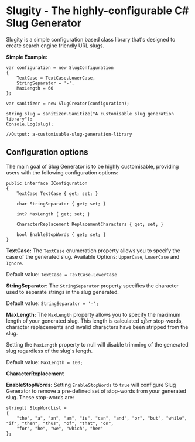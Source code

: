 # Slugity - The highly-configurable C# Slug Generator 

Slugity is a simple configuration based class library that's designed to create search engine friendly URL slugs.


**Simple Example:**

    var configuration = new SlugConfiguration
    {
        TextCase = TextCase.LowerCase,
        StringSeparator = '-',
        MaxLength = 60
    };
    
    var sanitizer = new SlugCreator(configuration);
        
    string slug = sanitizer.Sanitize("A customisable slug generation library");
    Console.Log(slug); 
    
    //Output: a-customisable-slug-generation-library

## Configuration options

The main goal of Slug Generator is  to be highly customisable, providing users with the following configuration options:

    public interface IConfiguration
    {
        TextCase TextCase { get; set; } 
    
        char StringSeparator { get; set; }
    
        int? MaxLength { get; set; }
    
        CharacterReplacement ReplacementCharacters { get; set; }
    
        bool EnableStopWords { get; set; }
    }

**TextCase:** The `TextCase` enumeration property allows you to specify the case of the generated slug.
Available Options: `UpperCase`, `LowerCase` and `Ignore`.

Default value: `TextCase = TextCase.LowerCase`

**StringSeparator:** The `StringSeparator` property specifies the character used to separate strings in the slug generated.

Default value: `StringSeparator = '-';`

**MaxLength:** The `MaxLength` property allows you to specify the maximum length of your generated slug. This length is calculated *after* stop-words, character replacements and invalid characters have been stripped from the slug.

Setting the `MaxLength` property to null will disable trimming of the generated slug regardless of the slug's length.

Default value: `MaxLength = 100;`

**CharacterReplacement**

**EnableStopWords:** Setting `EnableStopWords` to `true` will configure Slug Generator to remove a pre-defined set of stop-words from your generated slug. These stop-words are:

    string[] StopWordList =
    {
        "the", "a", "an", "am", "is", "can", "and", "or", "but", "while", "if", "then", "thus", "of", "that", "on",
        "for", "he", "we", "which", "her"
    };
